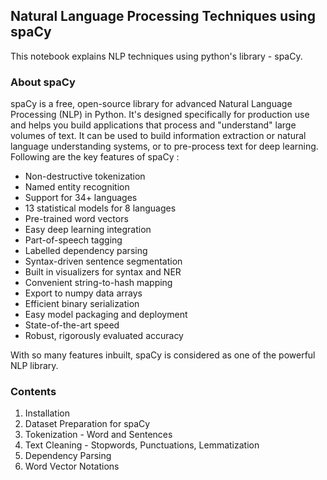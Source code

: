 ## Natural Language Processing Techniques using spaCy 

This notebook explains NLP techniques using python's library - spaCy.
### About spaCy 

spaCy is a free, open-source library for advanced Natural Language Processing (NLP) in Python. It's designed specifically for production use and helps you build applications that process and "understand" large volumes of text. It can be used to build information extraction or natural language understanding systems, or to pre-process text for deep learning. Following are the key features of spaCy : 

- Non-destructive tokenization
- Named entity recognition
- Support for 34+ languages
- 13 statistical models for 8 languages
- Pre-trained word vectors
- Easy deep learning integration
- Part-of-speech tagging
- Labelled dependency parsing
- Syntax-driven sentence segmentation
- Built in visualizers for syntax and NER
- Convenient string-to-hash mapping
- Export to numpy data arrays
- Efficient binary serialization
- Easy model packaging and deployment
- State-of-the-art speed
- Robust, rigorously evaluated accuracy  

With so many features inbuilt, spaCy is considered as one of the powerful NLP library. 

### Contents 
1. Installation  
2. Dataset Preparation for spaCy  
3. Tokenization - Word and Sentences  
4. Text Cleaning - Stopwords, Punctuations, Lemmatization  
5. Dependency Parsing  
6. Word Vector Notations  
